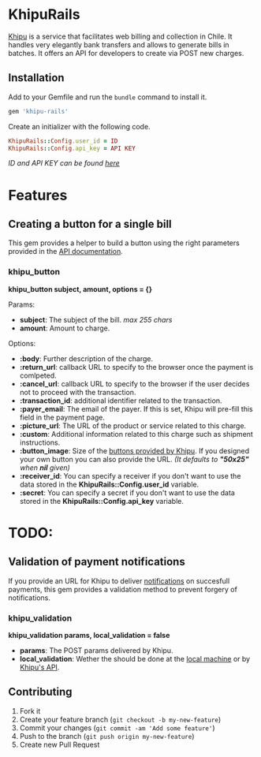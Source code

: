 # KhipuRails

[Khipu](https://khipu.com/home) is a service that facilitates web billing and collection in Chile.
It handles very elegantly bank transfers and allows to generate bills in batches.
It offers an API for developers to create via POST new charges.

## Installation

Add to your Gemfile and run the `bundle` command to install it.
```ruby
gem 'khipu-rails'
```

Create an initializer with the following code.
```ruby
KhipuRails::Config.user_id = ID
KhipuRails::Config.api_key = API KEY
```

*ID and API KEY can be found [here](https://khipu.com/merchant/profile#instant-notification-data)*

# Features

## Creating a button for a single bill

This gem provides a helper to build a button using the right parameters provided in the [API documentation](https://khipu.com/page/api#creacion-formulario).

### khipu_button
**khipu_button subject, amount, options = {}**

Params:
* **subject**: The subject of the bill. *max 255 chars*
* **amount**: Amount to charge.

Options:
* **:body**: Further description of the charge.
* **:return_url**: callback URL to specify to the browser once the payment is comlpeted.
* **:cancel_url**: callback URL to specify to the browser if the user decides not to proceed with the transaction.
* **:transaction_id**: additional identifier related to the transaction.
* **:payer_email**: The email of the payer. If this is set, Khipu will pre-fill this field in the payment page.
* **:picture_url**: The URL of the product or service related to this charge.
* **:custom**: Additional information related to this charge such as shipment instructions.
* **:button_image**: Size of the [buttons provided by Khipu](https://khipu.com/page/botones-de-pago). If you designed your own button you can also provide the URL. *(It defaults to **"50x25"** when **nil** given)*
* **:receiver_id**: You can specify a receiver if you don't want to use the data stored in the **KhipuRails::Config.user_id** variable.
* **:secret**: You can specify a secret if you don't want to use the data stored in the **KhipuRails::Config.api_key** variable.

# TODO:

## Validation of payment notifications

If you provide an URL for Khipu to deliver [notifications](https://khipu.com/page/api#notification-instantanea) on succesfull payments, this gem provides a validation method to prevent forgery of notifications.

### khipu_validation

**khipu_validation params, local_validation = false**

* **params**: The POST params delivered by Khipu.
* **local_validation**: Wether the should be done at the [local machine](https://khipu.com/page/api#validacion-local) or by [Khipu's API](https://khipu.com/page/api#validacion-web-service).

## Contributing

1. Fork it
2. Create your feature branch (`git checkout -b my-new-feature`)
3. Commit your changes (`git commit -am 'Add some feature'`)
4. Push to the branch (`git push origin my-new-feature`)
5. Create new Pull Request
